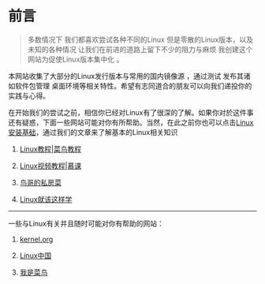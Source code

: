 # 前言

> 多数情况下 我们都喜欢尝试各种不同的Linux 但是零散的Linux版本，以及未知的各种情况 让我们在前进的道路上留下不少的阻力与麻烦 我创建这个网站为促使Linux版本集中化 。

本网站收集了大部分的Linux发行版本与常用的国内镜像源 ，通过测试 发布其诸如软件包管理 桌面环境等相关特性。希望有志同道合的朋友可以向我们递投你的实践与心得。

在开始我们的尝试之前，相信你已经对Linux有了很深的了解。如果你对於这件事还有疑惑，下面一些网站可能对你有所帮助。当然，在此之前你也可以点击[Linux安装基础](./knowledge-base/base/list.md)，通过我们的文章来了解基本的Linux相关知识

1. [Linux教程|菜鸟教程](http://www.runoob.com/linux/linux-tutorial.html)

1. [Linux视频教程|慕课](https://www.imooc.com/course/list?c=linux)

1. [鸟哥的私房菜](http://linux.vbird.org/)

1. [Linux就该这样学](http://www.linuxprobe.com/)

---
一些与Linux有关并且随时可能对你有帮助的网站：

1. [kernel.org](https://www.kernel.org/ "Linux内核下载")

1. [Linux中国](https://linux.cn/ "技术文章分享，期待对你有所帮助")

1. [我是菜鸟](https://imcn.me/ "我是菜鸟Linux资讯")
